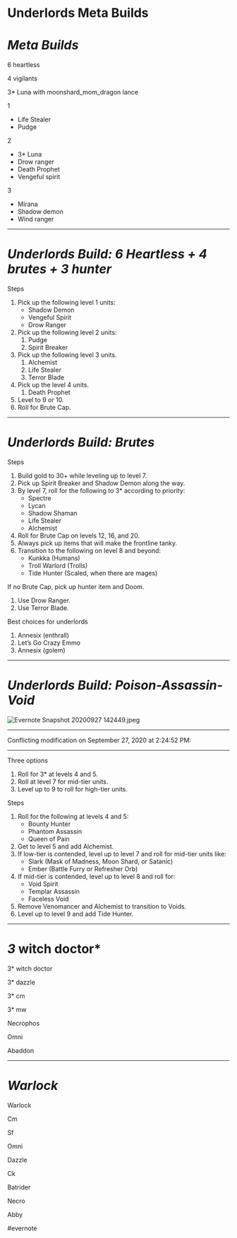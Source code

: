 # Underlords Meta Builds

# *Meta Builds*

6 heartless

4 vigilants

3* Luna with moonshard_mom_dragon lance

1

- Life Stealer
- Pudge

2

- 3* Luna
- Drow ranger
- Death Prophet
- Vengeful spirit

3

- Mirana
- Shadow demon
- Wind ranger

---

# *Underlords Build: 6 Heartless + 4 brutes + 3 hunter*

Steps

1. Pick up the following level 1 units:
   - Shadow Demon
   - Vengeful Spirit
   - Drow Ranger
2. Pick up the following level 2 units:
   1. Pudge
   2. Spirit Breaker
3. Pick up the following level 3 units.
   1. Alchemist
   2. Life Stealer
   3. Terror Blade
4. Pick up the level 4 units.
   1. Death Prophet
5. Level to 9 or 10.
6. Roll for Brute Cap.

---

# *Underlords Build: Brutes*

Steps

1. Build gold to 30+ while leveling up to level 7.
2. Pick up Spirit Breaker and Shadow Demon along the way.
3. By level 7, roll for the following to 3* according to priority:
   - Spectre
   - Lycan
   - Shadow Shaman
   - Life Stealer
   - Alchemist
4. Roll for Brute Cap on levels 12, 16, and 20.
5. Always pick up items that will make the frontline tanky.
6. Transition to the following on level 8 and beyond:
   - Kunkka (Humans)
   - Troll Warlord (Trolls)
   - Tide Hunter (Scaled, when there are mages)

If no Brute Cap, pick up hunter item and Doom.

1. Use Drow Ranger.
2. Use Terror Blade.

Best choices for underlords

1. Annesix (enthrall)
2. Let’s Go Crazy Emmo
3. Annesix (golem)

---

# *Underlords Build: Poison-Assassin-Void*

![Evernote Snapshot 20200927 142449.jpeg](https://res.craft.do/user/full/63534923-d6b9-bddc-93d1-c854ccf112a8/doc/8065CD16-0EEC-4C28-AAEE-47915C236889/78C62ECE-4373-45E8-B47A-98B3A29E61A3_2/Evernote%20Snapshot%2020200927%20142449.jpeg)

---

Conflicting modification on September 27, 2020 at 2:24:52 PM:

---

Three options

1. Roll for 3* at levels 4 and 5.
2. Roll at level 7 for mid-tier units.
3. Level up to 9 to roll for high-tier units.

Steps

1. Roll for the following at levels 4 and 5:
   - Bounty Hunter
   - Phantom Assassin
   - Queen of Pain
2. Get to level 5 and add Alchemist.
3. If low-tier is contended, level up to level 7 and roll for mid-tier units like:
   - Slark (Mask of Madness, Moon Shard, or Satanic)
   - Ember (Battle Furry or Refresher Orb)
4. If mid-tier is contended, level up to level 8 and roll for:
   - Void Spirit
   - Templar Assassin
   - Faceless Void
5. Remove Venomancer and Alchemist to transition to Voids.
6. Level up to level 9 and add Tide Hunter.

---

# *3* witch doctor*

3* witch doctor

3* dazzle

3* cm

3* mw

Necrophos

Omni

Abaddon

---

# *Warlock*

Warlock

Cm

Sf

Omni

Dazzle

Ck

Batrider

Necro

Abby

\#evernote

